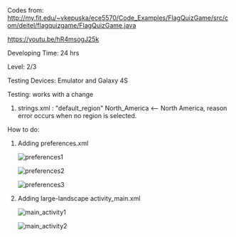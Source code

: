 Codes from:
http://my.fit.edu/~vkepuska/ece5570/Code_Examples/FlagQuizGame/src/com/deitel/flagquizgame/FlagQuizGame.java

https://youtu.be/hR4msogJ25k

Developing Time: 24 hrs

Level: 2/3

Testing Devices: Emulator and Galaxy 4S

Testing: works with a change

1. strings.xml : "default_region" North_America <--  North America, reason error occurs when no region is selected.

How to do:

1. Adding preferences.xml

	![preferences1](https://cloud.githubusercontent.com/assets/11301947/9871466/b4e206b4-5b48-11e5-843e-d5ced3a4e932.png)

	![preferences2](https://cloud.githubusercontent.com/assets/11301947/9871495/e4461ce2-5b48-11e5-9a03-8a943e49ae29.png)

	![preferences3](https://cloud.githubusercontent.com/assets/11301947/9871505/f714bc5c-5b48-11e5-8b0a-e1016f3e1942.png)

2. Adding large-landscape activity_main.xml

	![main_activity1](https://cloud.githubusercontent.com/assets/11301947/9871661/fd20980e-5b49-11e5-9453-af9b357bda15.png)

	![main_activity2](https://cloud.githubusercontent.com/assets/11301947/9871666/1092f512-5b4a-11e5-87e0-1f2e0108a89d.png)







